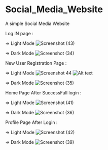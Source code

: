 # Social_Media_Website
 A simple Social Media Website

 Log IN page :

  => Light Mode
![Screenshot (43)](https://github.com/abhineethbabu/Social_Media_Website/assets/91684785/0ad31fb8-a5cf-448e-9fea-059ac74f38e7)

  => Dark Mode
![Screenshot (34)](https://github.com/abhineethbabu/Social_Media_Website/assets/91684785/88658814-c1ee-4582-893b-1789b7791105)


New User Registration Page :

  => Light Mode
![Screenshot 44](https://github.com/abhineethbabu/Social_Media_Website/assets/91684785/27ccfa0b-1780-4f91-9e86-274c274cf79d)
<img title="a title" alt="Alt text" src="https://github.com/abhineethbabu/Social_Media_Website/assets/91684785/27ccfa0b-1780-4f91-9e86-274c274cf79d">

  => Dark Mode
![Screenshot (35)](https://github.com/abhineethbabu/Social_Media_Website/assets/91684785/a8e0ad17-3d73-4e97-9c04-94478d5dbabc)


Home Page After SuccessFull login :

  => Light Mode
![Screenshot (41)](https://github.com/abhineethbabu/Social_Media_Website/assets/91684785/50d67e2f-a080-4578-8c08-46a8e80d659d)

  => Dark Mode
![Screenshot (36)](https://github.com/abhineethbabu/Social_Media_Website/assets/91684785/e9a961b9-074c-4242-b02e-201e5619443f)


Profile Page After Login :

  => Light Mode
![Screenshot (42)](https://github.com/abhineethbabu/Social_Media_Website/assets/91684785/c86fb974-61a1-408e-a58d-7eb7c8e04738)

  => Dark Mode
![Screenshot (39)](https://github.com/abhineethbabu/Social_Media_Website/assets/91684785/88a32b1f-6010-474a-aba4-7eba6bb7754f)
